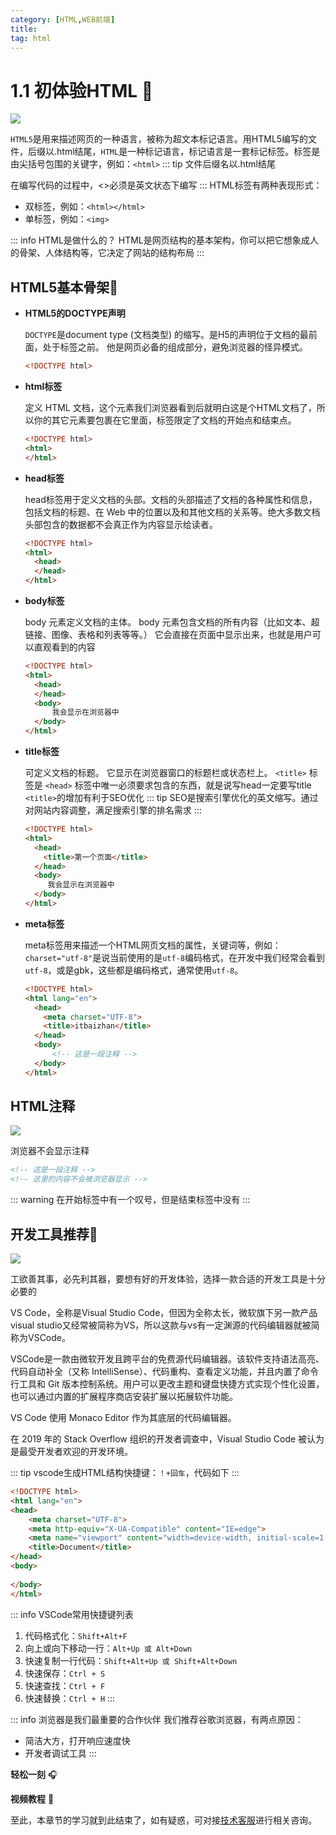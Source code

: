 ```yaml
---
category: [HTML,WEB前端]
title: 
tag: html
---
```


# 1.1 初体验HTML :tada:

![](/images/html/html1.png)

`HTML5`是用来描述网页的一种语言，被称为超文本标记语言。用HTML5编写的文件，后缀以.html结尾，`HTML`是一种标记语言，标记语言是一套标记标签。标签是由尖括号包围的关键字，例如：`<html>`
::: tip
文件后缀名以.html结尾

在编写代码的过程中，<>必须是英文状态下编写
:::
HTML标签有两种表现形式：
- 双标签，例如：`<html></html>`
- 单标签，例如：`<img>`

::: info HTML是做什么的？
HTML是网页结构的基本架构，你可以把它想象成人的骨架、人体结构等，它决定了网站的结构布局
:::

## **HTML5基本骨架**:gem:

- **HTML5的DOCTYPE声明**

  `DOCTYPE`是document type (文档类型) 的缩写。<!DOCTYPE html >是H5的声明位于文档的最前面，处于标签之前。 他是网页必备的组成部分，避免浏览器的怪异模式。

  ```html
  <!DOCTYPE html>
  ```
- **html标签**

  定义 HTML 文档，这个元素我们浏览器看到后就明白这是个HTML文档了，所以你的其它元素要包裹在它里面，标签限定了文档的开始点和结束点。

  ```html
  <!DOCTYPE html>
  <html>
  </html>
  ```
- **head标签**

  head标签用于定义文档的头部。文档的头部描述了文档的各种属性和信息，包括文档的标题、在 Web 中的位置以及和其他文档的关系等。绝大多数文档头部包含的数据都不会真正作为内容显示给读者。

  ```html
  <!DOCTYPE html>
  <html>
    <head>
    </head>
  </html>
  ```
- **body标签**

  body 元素定义文档的主体。
  body 元素包含文档的所有内容（比如文本、超链接、图像、表格和列表等等。）
  它会直接在页面中显示出来，也就是用户可以直观看到的内容

  ```html
  <!DOCTYPE html>
  <html>
    <head>
    </head>
    <body>
        我会显示在浏览器中
    </body>
  </html>
  ```
- **title标签**

  可定义文档的标题。
  它显示在浏览器窗口的标题栏或状态栏上。
  `<title>` 标签是 `<head>` 标签中唯一必须要求包含的东西，就是说写head一定要写title
  `<title>`的增加有利于SEO优化
  ::: tip
  SEO是搜索引擎优化的英文缩写。通过对网站内容调整，满足搜索引擎的排名需求
  :::
  ```html
  <!DOCTYPE html>
  <html>
    <head>
      <title>第一个页面</title>
    </head>
    <body>
       我会显示在浏览器中
    </body>
  </html>
  ```

- **meta标签**

  meta标签用来描述一个HTML网页文档的属性，关键词等，例如：`charset="utf-8"`是说当前使用的是`utf-8`编码格式，在开发中我们经常会看到`utf-8`，或是gbk，这些都是编码格式，通常使用`utf-8`。

  ```html
  <!DOCTYPE html>
  <html lang="en">
    <head>
      <meta charset="UTF-8">
      <title>itbaizhan</title>
    </head>
    <body>
        <!-- 这是一段注释 -->
    </body>
  </html>
  ```
## HTML注释
![](/images/html/html4.png)

浏览器不会显示注释
```html
<!-- 这是一段注释 -->
<!-- 这里的内容不会被浏览器显示 -->
```
::: warning
在开始标签中有一个叹号，但是结束标签中没有
:::
## 开发工具推荐:gem:

![](/images/html/html2.png)

工欲善其事，必先利其器，要想有好的开发体验，选择一款合适的开发工具是十分必要的

VS Code，全称是Visual Studio Code，但因为全称太长，微软旗下另一款产品visual studio又经常被简称为VS，所以这款与vs有一定渊源的代码编辑器就被简称为VSCode。

VSCode是一款由微软开发且跨平台的免费源代码编辑器。该软件支持语法高亮、代码自动补全（又称 IntelliSense）、代码重构、查看定义功能，并且内置了命令行工具和 Git 版本控制系统。用户可以更改主题和键盘快捷方式实现个性化设置，也可以通过内置的扩展程序商店安装扩展以拓展软件功能。

VS Code 使用 Monaco Editor 作为其底层的代码编辑器。

在 2019 年的 Stack Overflow 组织的开发者调查中，Visual Studio Code 被认为是最受开发者欢迎的开发环境。

::: tip
vscode生成HTML结构快捷键：`！+回车`，代码如下
:::

```html
<!DOCTYPE html>
<html lang="en">
<head>
    <meta charset="UTF-8">
    <meta http-equiv="X-UA-Compatible" content="IE=edge">
    <meta name="viewport" content="width=device-width, initial-scale=1.0">
    <title>Document</title>
</head>
<body>
    
</body>
</html>
```
::: info VSCode常用快捷键列表
1. 代码格式化：`Shift+Alt+F`
2. 向上或向下移动一行：`Alt+Up 或 Alt+Down`
3. 快速复制一行代码：`Shift+Alt+Up 或 Shift+Alt+Down`
4. 快速保存：`Ctrl + S`
5. 快速查找：`Ctrl + F`
6. 快速替换：`Ctrl + H`
:::


::: info 浏览器是我们最重要的合作伙伴
我们推荐谷歌浏览器，有两点原因：

  - 简洁大方，打开响应速度快
  - 开发者调试工具
:::


**轻松一刻** :headphones:
<AudioPlayer
  src="/mp3/1.mp3"
  title="音乐"
  poster="/mp3/1.jpg"
/>

**视频教程** :movie_camera:

<VideoPlayer
  src="https://cdn.cnbj1.fds.api.mi-img.com/mi-mall/97ac2dcc1367e03ac580204d6ca9a724.mp4"/>

至此，本章节的学习就到此结束了，如有疑惑，可对接[技术客服](https://work.weixin.qq.com/kfid/kfc8c0fd9b49c1f38b8)进行相关咨询。
